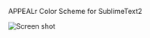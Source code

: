 APPEALr Color Scheme for SublimeText2


![Screen shot](http://f.cl.ly/items/1K3S1G2I163N1j0a2a1F/Screen%20Shot%202012-10-10%20at%209.07.07%20PM.png)

